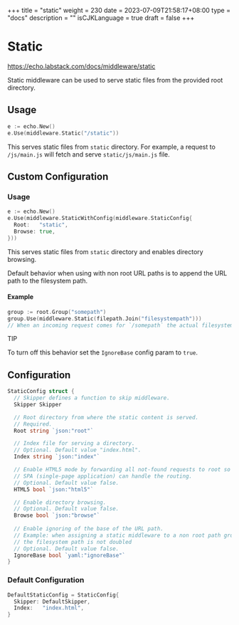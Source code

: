 +++
title = "static"
weight = 230
date = 2023-07-09T21:58:17+08:00
type = "docs"
description = ""
isCJKLanguage = true
draft = false
+++

# Static

https://echo.labstack.com/docs/middleware/static

Static middleware can be used to serve static files from the provided root directory.

## Usage

```go
e := echo.New()
e.Use(middleware.Static("/static"))
```



This serves static files from `static` directory. For example, a request to `/js/main.js` will fetch and serve `static/js/main.js` file.

## Custom Configuration

### Usage

```go
e := echo.New()
e.Use(middleware.StaticWithConfig(middleware.StaticConfig{
  Root:   "static",
  Browse: true,
}))
```



This serves static files from `static` directory and enables directory browsing.

Default behavior when using with non root URL paths is to append the URL path to the filesystem path.

#### Example

```go
group := root.Group("somepath")
group.Use(middleware.Static(filepath.Join("filesystempath")))
// When an incoming request comes for `/somepath` the actual filesystem request goes to `filesystempath/somepath` instead of only `filesystempath`. 
```



TIP

To turn off this behavior set the `IgnoreBase` config param to `true`.

## Configuration

```go
StaticConfig struct {
  // Skipper defines a function to skip middleware.
  Skipper Skipper

  // Root directory from where the static content is served.
  // Required.
  Root string `json:"root"`

  // Index file for serving a directory.
  // Optional. Default value "index.html".
  Index string `json:"index"`

  // Enable HTML5 mode by forwarding all not-found requests to root so that
  // SPA (single-page application) can handle the routing.
  // Optional. Default value false.
  HTML5 bool `json:"html5"`

  // Enable directory browsing.
  // Optional. Default value false.
  Browse bool `json:"browse"`
  
  // Enable ignoring of the base of the URL path.
  // Example: when assigning a static middleware to a non root path group,
  // the filesystem path is not doubled
  // Optional. Default value false.
  IgnoreBase bool `yaml:"ignoreBase"`
}
```



### Default Configuration

```go
DefaultStaticConfig = StaticConfig{
  Skipper: DefaultSkipper,
  Index:   "index.html",
}
```